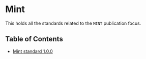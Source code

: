 # Mint

This holds all the standards related to the `MINT` publication focus.

## Table of Contents

- [Mint standard 1.0.0](./1.0.0/README.md)
